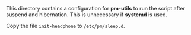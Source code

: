This directory contains a configuration for **pm-utils**  to run the script
after suspend and hibernation. This is unnecessary if **systemd** is used.

Copy the file `init-headphone` to `/etc/pm/sleep.d`.